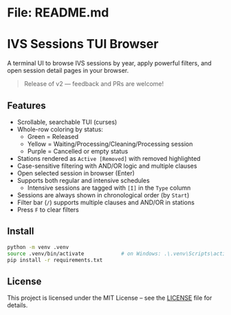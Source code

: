 
# File: README.md
# IVS Sessions TUI Browser

A terminal UI to browse IVS sessions by year, apply powerful filters, and open session detail pages in your browser.

> Release of v2 — feedback and PRs are welcome!

## Features
- Scrollable, searchable TUI (curses)
- Whole-row coloring by status:
  - Green = Released
  - Yellow = Waiting/Processing/Cleaning/Processing session
  - Purple = Cancelled or empty status
- Stations rendered as `Active [Removed]` with removed highlighted
- Case-sensitive filtering with AND/OR logic and multiple clauses
- Open selected session in browser (Enter)
- Supports both regular and intensive schedules
  - Intensive sessions are tagged with `[I]` in the `Type` column
- Sessions are always shown in chronological order (by `Start`)
- Filter bar (`/`) supports multiple clauses and AND/OR in stations
- Press `F` to clear filters


## Install
```bash
python -m venv .venv
source .venv/bin/activate            # on Windows: .\.venv\Scripts\activate
pip install -r requirements.txt
```

## License
This project is licensed under the MIT License – see the [LICENSE](LICENSE) file for details.

